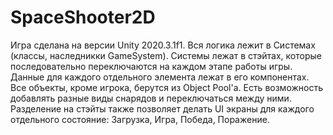 # SpaceShooter2D

Игра сделана на версии Unity 2020.3.1f1.
Вся логика лежит в Системах (классы, наследникки GameSystem). Системы лежат в стэйтах, которые последовательно переключаются на каждом этапе работы игры. Данные для каждого отдельного элемента лежат в его компонентах. Все объекты, кроме игрока, берутся из Object Pool'а.
Есть возможность добавлять разные виды снарядов и переключаться между ними. Разделение на стэйты также позволяет делать UI экраны для каждого отдельного состояние: Загрузка, Игра, Победа, Поражение.
